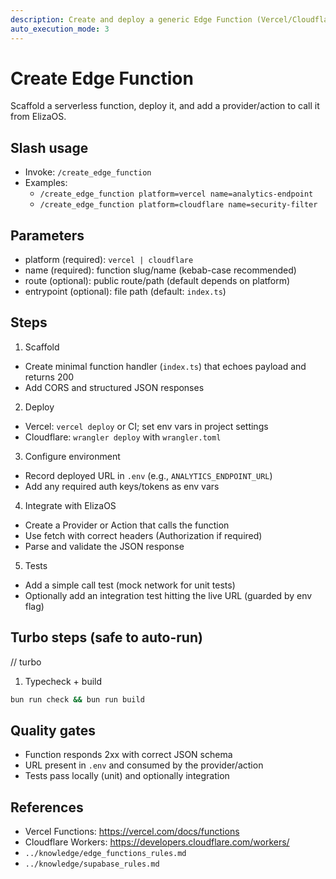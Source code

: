 ```yaml
---
description: Create and deploy a generic Edge Function (Vercel/Cloudflare) and integrate it with ElizaOS
auto_execution_mode: 3
---
```


# Create Edge Function

Scaffold a serverless function, deploy it, and add a provider/action to call it from ElizaOS.

## Slash usage
- Invoke: `/create_edge_function`
- Examples:
  - `/create_edge_function platform=vercel name=analytics-endpoint`
  - `/create_edge_function platform=cloudflare name=security-filter`

## Parameters
- platform (required): `vercel | cloudflare`
- name (required): function slug/name (kebab-case recommended)
- route (optional): public route/path (default depends on platform)
- entrypoint (optional): file path (default: `index.ts`)

## Steps
1) Scaffold
- Create minimal function handler (`index.ts`) that echoes payload and returns 200
- Add CORS and structured JSON responses

2) Deploy
- Vercel: `vercel deploy` or CI; set env vars in project settings
- Cloudflare: `wrangler deploy` with `wrangler.toml`

3) Configure environment
- Record deployed URL in `.env` (e.g., `ANALYTICS_ENDPOINT_URL`)
- Add any required auth keys/tokens as env vars

4) Integrate with ElizaOS
- Create a Provider or Action that calls the function
- Use fetch with correct headers (Authorization if required)
- Parse and validate the JSON response

5) Tests
- Add a simple call test (mock network for unit tests)
- Optionally add an integration test hitting the live URL (guarded by env flag)

## Turbo steps (safe to auto-run)
// turbo
1. Typecheck + build
```bash
bun run check && bun run build
```

## Quality gates
- Function responds 2xx with correct JSON schema
- URL present in `.env` and consumed by the provider/action
- Tests pass locally (unit) and optionally integration

## References
- Vercel Functions: https://vercel.com/docs/functions
- Cloudflare Workers: https://developers.cloudflare.com/workers/
- `../knowledge/edge_functions_rules.md`
- `../knowledge/supabase_rules.md`

